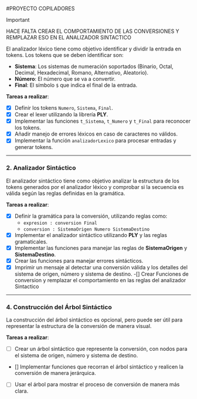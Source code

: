 #PROYECTO COPILADORES

> [!IMPORTANT]
> HACE FALTA CREAR EL COMPORTAMIENTO DE LAS CONVERSIONES Y REMPLAZAR ESO EN EL ANALIZADOR SINTACTICO

El analizador léxico tiene como objetivo identificar y dividir la entrada en tokens. Los tokens que se deben identificar son:

- **Sistema**: Los sistemas de numeración soportados (Binario, Octal, Decimal, Hexadecimal, Romano, Alternativo, Aleatorio).
- **Número**: El número que se va a convertir.
- **Final**: El símbolo `$` que indica el final de la entrada.

**Tareas a realizar**:
- [x] Definir los tokens `Numero`, `Sistema`, `Final`.
- [x] Crear el lexer utilizando la librería **PLY**.
- [x] Implementar las funciones `t_Sistema`, `t_Numero` y `t_Final` para reconocer los tokens.
- [x] Añadir manejo de errores léxicos en caso de caracteres no válidos.
- [x] Implementar la función `analizadorLexico` para procesar entradas y generar tokens.

---

### 2. **Analizador Sintáctico**

El analizador sintáctico tiene como objetivo analizar la estructura de los tokens generados por el analizador léxico y comprobar si la secuencia es válida según las reglas definidas en la gramática.

**Tareas a realizar**:
- [x] Definir la gramática para la conversión, utilizando reglas como:
  - `expresion : conversion Final`
  - `conversion : SistemaOrigen Numero SistemaDestino`
- [x] Implementar el analizador sintáctico utilizando **PLY** y las reglas gramaticales.
- [x] Implementar las funciones para manejar las reglas de **SistemaOrigen** y **SistemaDestino**.
- [x] Crear las funciones para manejar errores sintácticos.
- [x] Imprimir un mensaje al detectar una conversión válida y los detalles del sistema de origen, número y sistema de destino.
-[] Crear Funciones de conversion y remplazar el comportamiento en las reglas del analizador Sintactico
---

### 4. **Construcción del Árbol Sintáctico**

La construcción del árbol sintáctico es opcional, pero puede ser útil para representar la estructura de la conversión de manera visual.

**Tareas a realizar**:
- [ ] Crear un árbol sintáctico que represente la conversión, con nodos para el sistema de origen, número y sistema de destino.
- [] Implementar funciones que recorran el árbol sintáctico y realicen la conversión de manera jerárquica.
- [ ] Usar el árbol para mostrar el proceso de conversión de manera más clara.


